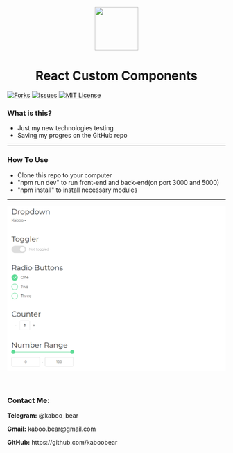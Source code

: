 <p align="center">
    <img src="https://img.icons8.com/bubbles/100/000000/rocket.png" width="100" height="100">
</p>

<h1 align="center">React Custom Components</h1>

[![Forks][forks-shield]][forks-url]
[![Issues][issues-shield]][issues-url]
[![MIT License][license-shield]][license-url]

### What is this?
+ Just my new technologies testing
+ Saving my progres on the GitHub repo

<hr>

### How To Use
+ Clone this repo to your computer
+ "npm run dev" to run front-end and back-end(on port 3000 and 5000)
+ "npm install" to install necessary modules



<hr>

![Layout](kaboo.png)

<br>

<h3>Contact Me:</h3>

<div>
    <p><b>Telegram:</b> @kaboo_bear </p>
</div>

<div>
    <p><b>Gmail:</b> kaboo.bear@gmail.com </p>
</div>

<div>
    <p><b>GitHub:</b> https://github.com/kaboobear</p>
</div>












[forks-shield]: https://img.shields.io/github/forks/kaboobear/ReactCustomComponents?style=flat-square
[forks-url]: https://github.com/kaboobear/ReactCustomComponents/network/members
[issues-shield]: https://img.shields.io/github/issues/kaboobear/ReactCustomComponents.svg?style=flat-square
[issues-url]: https://github.com/kaboobear/ReactCustomComponents/issues
[license-shield]: https://img.shields.io/github/license/kaboobear/ReactCustomComponents.svg?style=flat-square
[license-url]: https://github.com/kaboobear/ReactCustomComponents/blob/master/LICENSE.txt

